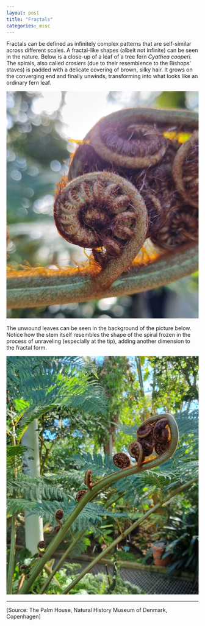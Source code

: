 ```yaml
---
layout: post
title: "Fractals"
categories: misc
---
```


Fractals can be defined as infinitely complex patterns that are self-similar across different scales. A fractal-like shapes (albeit not infinite) can be seen in the nature. Below is a close-up of a leaf of a tree fern *Cyathea cooperi*. The spirals, also called *crosiers* (due to their resemblence to the Bishops' staves) is padded with a delicate covering of brown, silky hair. It grows on the converging end and finally unwinds, transforming into what looks like an ordinary fern leaf.

![alt](/images/fractal-1.jpg)

The unwound leaves can be seen in the background of the picture below. Notice how the stem itself resembles the shape of the spiral frozen in the process of unraveling (especially at the tip), adding another dimension to the fractal form.

![alt](/images/fractal-2.jpg)

---

[Source: The Palm House, Natural History Museum of Denmark, Copenhagen]
